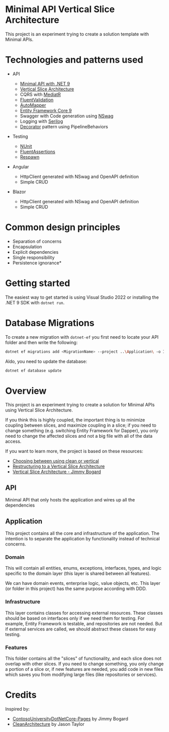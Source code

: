 ﻿# Minimal API Vertical Slice Architecture

This project is an experiment trying to create a solution template with Minimal APIs.

# Technologies and patterns used

- API
  - [Minimal API with .NET 9](https://docs.microsoft.com/en-us/aspnet/core/?view=aspnetcore-9.0)
  - [Vertical Slice Architecture](https://jimmybogard.com/vertical-slice-architecture/)
  - CQRS with [MediatR](https://github.com/jbogard/MediatR)
  - [FluentValidation](https://fluentvalidation.net/)
  - [AutoMapper](https://automapper.org/)
  - [Entity Framework Core 9](https://docs.microsoft.com/en-us/ef/core/)
  - Swagger with Code generation using [NSwag](https://github.com/RicoSuter/NSwag)
  - Logging with [Serilog](https://github.com/serilog/serilog-aspnetcore)
  - [Decorator](https://refactoring.guru/design-patterns/decorator) pattern using PipelineBehaviors

- Testing
  - [NUnit](https://nunit.org/)
  - [FluentAssertions](https://fluentassertions.com/)
  - [Respawn](https://github.com/jbogard/Respawn)

- Angular
  - HttpClient generated with NSwag and OpenAPI definition
  - Simple CRUD

- Blazor
  - HttpClient generated with NSwag and OpenAPI definition
  - Simple CRUD

# Common design principles

- Separation of concerns
- Encapsulation
- Explicit dependencies
- Single responsibility
- Persistence ignorance*


# Getting started

The easiest way to get started is using Visual Studio 2022 or installing the .NET 9 SDK with `dotnet run`.

# Database Migrations

To create a new migration with `dotnet-ef` you first need to locate your API folder and then write the following:
```bash
dotnet ef migrations add <MigrationName> --project ..\Application\ -o Infrastructure\Persistence\Migrations
```


Aldo, you need to update the database:
```bash
dotnet ef database update
```


# Overview

This project is an experiment trying to create a solution for Minimal APIs using Vertical Slice Architecture.

If you think this is highly coupled, the important thing is to minimize coupling between slices, and maximize coupling in a slice; 
if you need to change something (e.g. switching Entity Framework for Dapper), you only need to change the affected 
slices and not a big file with all of the data access.


If you want to learn more, the project is based on these resources:
- [Choosing between using clean or vertical](https://www.reddit.com/r/dotnet/comments/lw13r2/choosing_between_using_cleanonion_or_vertical/)
- [Restructuring to a Vertical Slice Architecture](https://codeopinion.com/restructuring-to-a-vertical-slice-architecture/#:~:text=With%20vertical%20slice%20architecture%2C%20you,size%20of%20the%20vertical%20slice.)
- [Vertical Slice Architecture - Jimmy Bogard](https://www.youtube.com/watch?v=SUiWfhAhgQw&feature=emb_logo&ab_channel=NDCConferences)

## API

Minimal API that only hosts the application and wires up all the dependencies

## Application

This project contains all the core and infrastructure of the application. The intention is to separate the application by functionality instead of technical concerns.

### Domain

This will contain all entities, enums, exceptions, interfaces, types, and logic specific to the domain layer (this layer is shared between all features).

We can have domain events, enterprise logic, value objects, etc. This layer (or folder in this project) has the same purpose according with DDD.

### Infrastructure

This layer contains classes for accessing external resources. These classes should be based on interfaces only if we need them for testing. For example, Entity Framework is testable, and repositories are not needed. 
But if external services are called, we should abstract these classes for easy testing.

### Features

This folder contains all the "slices" of functionality, and each slice does not overlap with other slices. If you need to change something, you only change a portion of 
a slice or, if new features are needed, you add code in new files which saves you from modifying large files (like repositories or services).


# Credits

Inspired by:

- [ContosoUniversityDotNetCore-Pages](https://github.com/jbogard/ContosoUniversityDotNetCore-Pages) by Jimmy Bogard
- [CleanArchitecture](https://github.com/jasontaylordev/CleanArchitecture) by Jason Taylor
